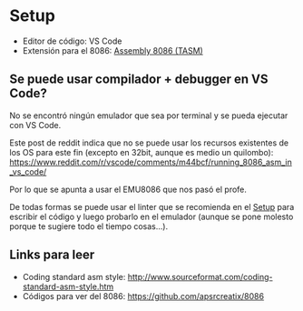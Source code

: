 # Setup

- Editor de código: VS Code
- Extensión para el 8086: [Assembly 8086 (TASM)](https://marketplace.visualstudio.com/items?itemName=Roncho.assembly-8086)

## Se puede usar compilador + debugger en VS Code?

No se encontró ningún emulador que sea por terminal y se pueda ejecutar con VS Code.

Este post de reddit indica que no se puede usar los recursos existentes de los OS para este fin (excepto en 32bit, aunque es medio un quilombo): https://www.reddit.com/r/vscode/comments/m44bcf/running_8086_asm_in_vs_code/

Por lo que se apunta a usar el EMU8086 que nos pasó el profe.

De todas formas se puede usar el linter que se recomienda en el [Setup](#setup) para escribir el código y luego probarlo en el emulador (aunque se pone molesto porque te sugiere todo el tiempo cosas...).

## Links para leer

- Coding standard asm style: http://www.sourceformat.com/coding-standard-asm-style.htm
- Códigos para ver del 8086: https://github.com/apsrcreatix/8086
